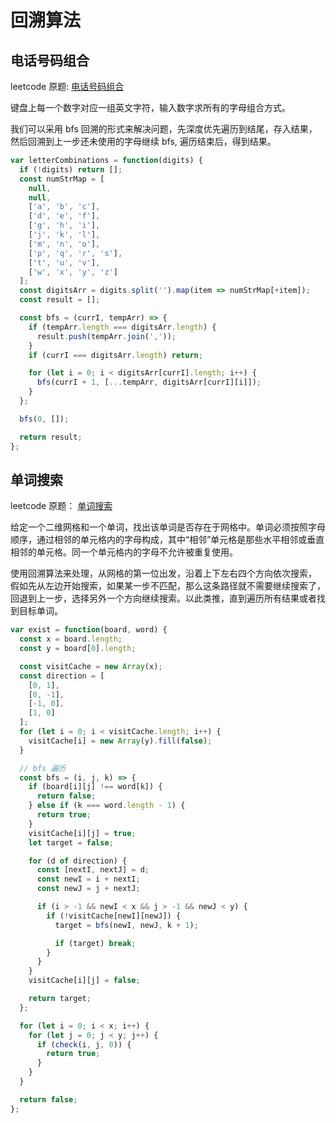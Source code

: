 # 回溯算法

## 电话号码组合

leetcode 原题: [电话号码组合](https://leetcode-cn.com/problems/letter-combinations-of-a-phone-number/)

键盘上每一个数字对应一组英文字符，输入数字求所有的字母组合方式。

我们可以采用 bfs 回溯的形式来解决问题，先深度优先遍历到结尾，存入结果，然后回溯到上一步还未使用的字母继续 bfs, 遍历结束后，得到结果。

```javascript
var letterCombinations = function(digits) {
  if (!digits) return [];
  const numStrMap = [
    null,
    null,
    ['a', 'b', 'c'],
    ['d', 'e', 'f'],
    ['g', 'h', 'i'],
    ['j', 'k', 'l'],
    ['m', 'n', 'o'],
    ['p', 'q', 'r', 's'],
    ['t', 'u', 'v'],
    ['w', 'x', 'y', 'z']
  ];
  const digitsArr = digits.split('').map(item => numStrMap[+item]);
  const result = [];

  const bfs = (currI, tempArr) => {
    if (tempArr.length === digitsArr.length) {
      result.push(tempArr.join(','));
    }
    if (currI === digitsArr.length) return;

    for (let i = 0; i < digitsArr[currI].length; i++) {
      bfs(currI + 1, [...tempArr, digitsArr[currI][i]]);
    }
  };

  bfs(0, []);

  return result;
};
```

## 单词搜索

leetcode 原题： [单词搜索](https://leetcode-cn.com/problems/word-search/)

给定一个二维网格和一个单词，找出该单词是否存在于网格中。单词必须按照字母顺序，通过相邻的单元格内的字母构成，其中“相邻”单元格是那些水平相邻或垂直相邻的单元格。同一个单元格内的字母不允许被重复使用。

使用回溯算法来处理，从网格的第一位出发，沿着上下左右四个方向依次搜索， 假如先从左边开始搜索，如果某一步不匹配，那么这条路径就不需要继续搜索了，回退到上一步，选择另外一个方向继续搜索。以此类推，直到遍历所有结果或者找到目标单词。

```javascript
var exist = function(board, word) {
  const x = board.length;
  const y = board[0].length;

  const visitCache = new Array(x);
  const direction = [
    [0, 1],
    [0, -1],
    [-1, 0],
    [1, 0]
  ];
  for (let i = 0; i < visitCache.length; i++) {
    visitCache[i] = new Array(y).fill(false);
  }

  // bfs 遍历
  const bfs = (i, j, k) => {
    if (board[i][j] !== word[k]) {
      return false;
    } else if (k === word.length - 1) {
      return true;
    }
    visitCache[i][j] = true;
    let target = false;

    for (d of direction) {
      const [nextI, nextJ] = d;
      const newI = i + nextI;
      const newJ = j + nextJ;

      if (i > -1 && newI < x && j > -1 && newJ < y) {
        if (!visitCache[newI][newJ]) {
          target = bfs(newI, newJ, k + 1);

          if (target) break;
        }
      }
    }
    visitCache[i][j] = false;

    return target;
  };

  for (let i = 0; i < x; i++) {
    for (let j = 0; j < y; j++) {
      if (check(i, j, 0)) {
        return true;
      }
    }
  }

  return false;
};
```
